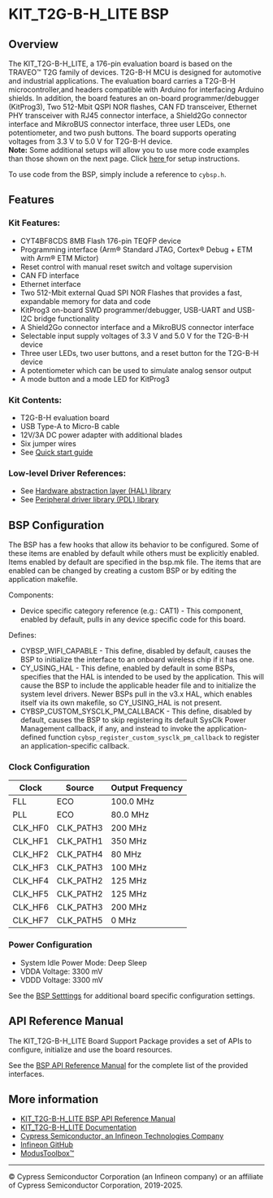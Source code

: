 # KIT_T2G-B-H_LITE BSP

## Overview

The KIT_T2G-B-H_LITE, a 176-pin evaluation board is based on the TRAVEO™ T2G family of devices. T2G-B-H MCU is designed for  automotive and industrial applications. The evaluation board carries a T2G-B-H microcontroller,and headers compatible with Arduino for interfacing Arduino shields. In addition, the board features an on-board programmer/debugger (KitProg3),  Two 512-Mbit QSPI NOR flashes, CAN FD transceiver, Ethernet PHY transceiver with RJ45 connector interface,  a Shield2Go connector interface and MikroBUS connector interface, three user LEDs, one potentiometer, and two push buttons.  The board supports operating voltages from 3.3 V to 5.0 V for T2G-B-H device.     
**Note:**
Some additional setups will allow you to use more code examples than those shown on the next page. Click 
[here ](https://github.com/Infineon/TRAVEO_T2G_code_examples#how-to-setup)
for setup instructions.



To use code from the BSP, simply include a reference to `cybsp.h`.

## Features

### Kit Features:

* CYT4BF8CDS 8MB Flash 176-pin TEQFP device
* Programming interface (Arm® Standard JTAG, Cortex® Debug + ETM with Arm® ETM Mictor)
* Reset control with manual reset switch and voltage supervision
* CAN FD interface
* Ethernet interface
* Two 512-Mbit external Quad SPI NOR Flashes that provides a fast, expandable memory for data and code
* KitProg3 on-board SWD programmer/debugger, USB-UART and USB-I2C bridge functionality
* A Shield2Go connector interface and a MikroBUS connector interface
* Selectable input supply voltages of 3.3 V and 5.0 V for the T2G-B-H device
* Three user LEDs, two user buttons, and a reset button for the T2G-B-H device
* A potentiometer which can be used to simulate analog sensor output
* A mode button and a mode LED for KitProg3

### Kit Contents:

* T2G-B-H evaluation board
* USB Type-A to Micro-B cable
* 12V/3A DC power adapter with additional blades
* Six jumper wires
* See 
[Quick start guide](https://www.infineon.com/assets/row/public/documents/10/44/infineon-traveo-tm-t2g-body-high-lite-kit-kit-t2g-b-h-lite-quick-start-guide-usermanual-en.pdf)

### Low-level Driver References:

* See 
[Hardware abstraction layer (HAL) library](https://infineon.github.io/mtb-hal-cat1/html/modules.html)
* See 
[Peripheral driver library (PDL) library](https://infineon.github.io/mtb-pdl-cat1/pdl_api_reference_manual/html/index.html)

## BSP Configuration

The BSP has a few hooks that allow its behavior to be configured. Some of these items are enabled by default while others must be explicitly enabled. Items enabled by default are specified in the bsp.mk file. The items that are enabled can be changed by creating a custom BSP or by editing the application makefile.

Components:
* Device specific category reference (e.g.: CAT1) - This component, enabled by default, pulls in any device specific code for this board.

Defines:
* CYBSP_WIFI_CAPABLE - This define, disabled by default, causes the BSP to initialize the interface to an onboard wireless chip if it has one.
* CY_USING_HAL - This define, enabled by default in some BSPs, specifies that the HAL is intended to be used by the application. This will cause the BSP to include the applicable header file and to initialize the system level drivers.  Newer BSPs pull in the v3.x HAL, which enables itself via its own makefile, so CY_USING_HAL is not present.
* CYBSP_CUSTOM_SYSCLK_PM_CALLBACK - This define, disabled by default, causes the BSP to skip registering its default SysClk Power Management callback, if any, and instead to invoke the application-defined function `cybsp_register_custom_sysclk_pm_callback` to register an application-specific callback.

### Clock Configuration

| Clock    | Source    | Output Frequency |
|----------|-----------|------------------|
| FLL      | ECO       | 100.0 MHz        |
| PLL      | ECO       | 80.0 MHz         |
| CLK_HF0  | CLK_PATH3 | 200 MHz          |
| CLK_HF1  | CLK_PATH1 | 350 MHz          |
| CLK_HF2  | CLK_PATH4 | 80 MHz           |
| CLK_HF3  | CLK_PATH3 | 100 MHz          |
| CLK_HF4  | CLK_PATH2 | 125 MHz          |
| CLK_HF5  | CLK_PATH2 | 125 MHz          |
| CLK_HF6  | CLK_PATH3 | 200 MHz          |
| CLK_HF7  | CLK_PATH5 | 0 MHz            |

### Power Configuration

* System Idle Power Mode: Deep Sleep
* VDDA Voltage: 3300 mV
* VDDD Voltage: 3300 mV

See the [BSP Setttings][settings] for additional board specific configuration settings.

## API Reference Manual

The KIT_T2G-B-H_LITE Board Support Package provides a set of APIs to configure, initialize and use the board resources.

See the [BSP API Reference Manual][api] for the complete list of the provided interfaces.

## More information
* [KIT_T2G-B-H_LITE BSP API Reference Manual][api]
* [KIT_T2G-B-H_LITE Documentation](https://www.infineon.com/cms/en/product/evaluation-boards/kit_t2g-b-h_lite/)
* [Cypress Semiconductor, an Infineon Technologies Company](http://www.cypress.com)
* [Infineon GitHub](https://github.com/infineon)
* [ModusToolbox™](https://www.cypress.com/products/modustoolbox-software-environment)

[api]: https://infineon.github.io/TARGET_KIT_T2G-B-H_LITE/html/modules.html
[settings]: https://infineon.github.io/TARGET_KIT_T2G-B-H_LITE/html/md_bsp_settings.html

---
© Cypress Semiconductor Corporation (an Infineon company) or an affiliate of Cypress Semiconductor Corporation, 2019-2025.